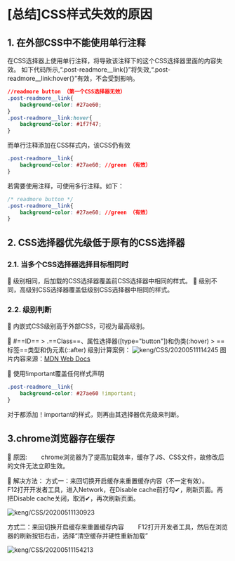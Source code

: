 # [总结]CSS样式失效的原因

## 1. 在外部CSS中不能使用单行注释

在CSS选择器上使用单行注释，将导致该注释下的这个CSS选择器里面的内容失效。
如下代码所示,“.post-readmore__link{}”将失效,“.post-readmore__link:hover{}”有效，不会受到影响。

```css
//readmore button （第一个CSS选择器无效）
.post-readmore__link{
    background-color: #27ae60;
}
.post-readmore__link:hover{
    background-color: #1f7f47;
}
```

而单行注释添加在CSS样式内，该CSS仍有效

```css
.post-readmore__link{
    background-color: #27ae60; //green （有效）
}
```

若需要使用注释，可使用多行注释。如下：

```css
/* readmore button */
.post-readmore__link{
    background-color: #27ae60; //green （有效）
}
```

## 2. CSS选择器优先级低于原有的CSS选择器

### 2.1. 当多个CSS选择器选择目标相同时

🔹 级别相同，后加载的CSS选择器覆盖前CSS选择器中相同的样式。
🔹 级别不同，高级别CSS选择器覆盖低级别CSS选择器中相同的样式。

### 2.2. 级别判断

🔹 内嵌式CSS级别高于外部CSS，可视为最高级别。

🔹 #==ID== > .==Class==、属性选择器([type="button"])和伪类(:hover)  >  ==标签==类型和伪元素(::after)
级别计算案例：
![keng/CSS/20200511114245](https://jianxi-md-pics.oss-cn-beijing.aliyuncs.com/note-md-imgs/keng/CSS/20200511114245.png?x-oss-process=image/resize,p_100/sharpen,50)
图片内容来源：[MDN Web Docs](https://developer.mozilla.org/en-US/docs/Learn/CSS/Building_blocks/Cascade_and_inheritance#Specificity_2)

🔹 使用!important覆盖任何样式声明

```css
.post-readmore__link{
    background-color: #27ae60 !important;
}
```

对于都添加！important的样式，则再由其选择器优先级来判断。

## 3.chrome浏览器存在缓存

🔹 原因:
&emsp;&emsp;chrome浏览器为了提高加载效率，缓存了JS、CSS文件，故修改后的文件无法立即生效。

🔹 解决方法：
方式一：来回切换开启缓存来重置缓存内容（不一定有效）。
&emsp;&emsp;F12打开开发者工具，进入Network，在Disable cache前打勾✔，刷新页面。再把Disable cache关闭，取消✔，再次刷新页面。

![keng/CSS/20200511130923](https://jianxi-md-pics.oss-cn-beijing.aliyuncs.com/note-md-imgs/keng/CSS/20200511130923.png?x-oss-process=image/resize,p_100/sharpen,50)

方式二：来回切换开启缓存来重置缓存内容
&emsp;&emsp;F12打开开发者工具，然后在浏览器的刷新按钮右击，选择“清空缓存并硬性重新加载”

![keng/CSS/20200511154213](https://jianxi-md-pics.oss-cn-beijing.aliyuncs.com/note-md-imgs/keng/CSS/20200511154213.png?x-oss-process=image/resize,p_100/sharpen,50)
